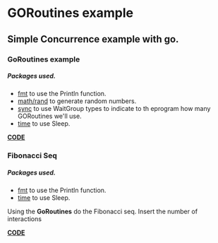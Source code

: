 # GORoutines example

## Simple Concurrence example with go.

### GoRoutines example
##### Packages used.
- [fmt](https://golang.org/pkg/fmt/) to use the Println function.
- [math/rand](https://golang.org/pkg/math/rand/) to generate random numbers.
- [sync](https://golang.org/pkg/sync/) to use WaitGroup types to indicate to th eprogram how many GORoutines we'll use.
- [time](https://golang.org/pkg/time/) to use Sleep.

**[CODE](./goroutines.go)**

### Fibonacci Seq
##### Packages used.
- [fmt](https://golang.org/pkg/fmt/) to use the Println function.
- [time](https://golang.org/pkg/time/) to use Sleep.

Using the **GoRoutines** do the Fibonacci seq.
Insert the number of interactions

**[CODE](./fibonacci.go)**
